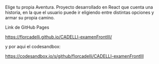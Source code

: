 Elige tu propia Aventura.
Proyecto desarrollado en React que cuenta una historia,  en la que el usuario puede ir eligiendo entre distintas opciones y armar su propia camino.

Link de GitHub Pages

https://florcadelli.github.io/CADELLI-examenFrontIII/

y por aqui el codesandbox:

https://codesandbox.io/s/github/florcadelli/CADELLI-examenFrontIII
